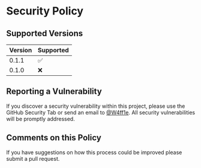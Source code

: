 # Security Policy

## Supported Versions

| Version | Supported          |
| ------- | ------------------ |
| 0.1.1   | :white_check_mark: |
| 0.1.0   | :x:                |

## Reporting a Vulnerability

If you discover a security vulnerability within this project, please use the GitHub Security Tab or send an email to [@W4ff1e](mailto:security@throud.org). All security vulnerabilities will be promptly addressed.

## Comments on this Policy

If you have suggestions on how this process could be improved please submit a pull request.
